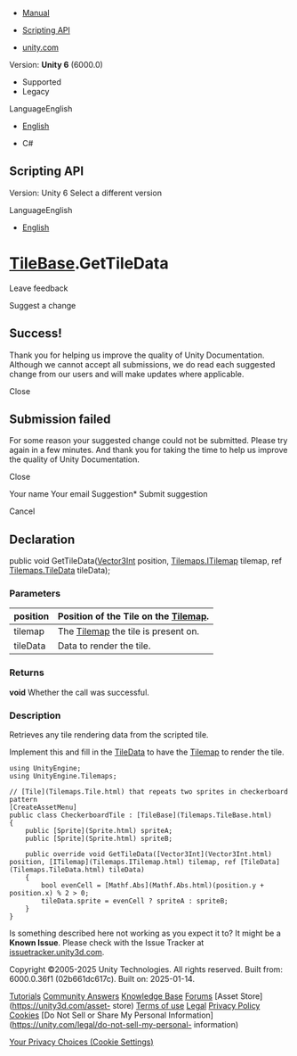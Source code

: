 [ ]()

  * [Manual](../Manual/index.html)
  * [Scripting API](../ScriptReference/index.html)

  * [unity.com](https://unity.com/)

Version: **Unity 6** (6000.0)

  * Supported
  * Legacy

LanguageEnglish

  * [English]()

  * C#

[ ](https://docs.unity3d.com)

## Scripting API

Version: Unity 6 Select a different version

LanguageEnglish

  * [English]()

#  [TileBase](Tilemaps.TileBase.html).GetTileData

Leave feedback

Suggest a change

## Success!

Thank you for helping us improve the quality of Unity Documentation. Although
we cannot accept all submissions, we do read each suggested change from our
users and will make updates where applicable.

Close

## Submission failed

For some reason your suggested change could not be submitted. Please <a>try
again</a> in a few minutes. And thank you for taking the time to help us
improve the quality of Unity Documentation.

Close

Your name Your email Suggestion* Submit suggestion

Cancel

[ ]()

## Declaration

public void GetTileData([Vector3Int](Vector3Int.html) position,
[Tilemaps.ITilemap](Tilemaps.ITilemap.html) tilemap, ref
[Tilemaps.TileData](Tilemaps.TileData.html) tileData);

### Parameters

position | Position of the Tile on the [Tilemap](Tilemaps.Tilemap.html).  
---|---  
tilemap | The [Tilemap](Tilemaps.Tilemap.html) the tile is present on.  
tileData | Data to render the tile.  
  
### Returns

**void** Whether the call was successful.

### Description

Retrieves any tile rendering data from the scripted tile.

Implement this and fill in the [TileData](Tilemaps.TileData.html) to have the
[Tilemap](Tilemaps.Tilemap.html) to render the tile.

    
    
    using UnityEngine;
    using UnityEngine.Tilemaps;  
      
    // [Tile](Tilemaps.Tile.html) that repeats two sprites in checkerboard pattern
    [CreateAssetMenu]
    public class CheckerboardTile : [TileBase](Tilemaps.TileBase.html)
    {
        public [Sprite](Sprite.html) spriteA;
        public [Sprite](Sprite.html) spriteB;  
      
        public override void GetTileData([Vector3Int](Vector3Int.html) position, [ITilemap](Tilemaps.ITilemap.html) tilemap, ref [TileData](Tilemaps.TileData.html) tileData)
        {
            bool evenCell = [Mathf.Abs](Mathf.Abs.html)(position.y + position.x) % 2 > 0;
            tileData.sprite = evenCell ? spriteA : spriteB;
        }
    }
    

Is something described here not working as you expect it to? It might be a
**Known Issue**. Please check with the Issue Tracker at
[issuetracker.unity3d.com](https://issuetracker.unity3d.com).

Copyright ©2005-2025 Unity Technologies. All rights reserved. Built from:
6000.0.36f1 (02b661dc617c). Built on: 2025-01-14.

[Tutorials](https://unity3d.com/learn) [Community
Answers](https://answers.unity3d.com) [Knowledge
Base](https://support.unity3d.com/hc/en-us)
[Forums](https://forum.unity3d.com) [Asset Store](https://unity3d.com/asset-
store) [Terms of use](https://docs.unity3d.com/Manual/TermsOfUse.html)
[Legal](https://unity.com/legal) [Privacy
Policy](https://unity.com/legal/privacy-policy)
[Cookies](https://unity.com/legal/cookie-policy) [Do Not Sell or Share My
Personal Information](https://unity.com/legal/do-not-sell-my-personal-
information)

[Your Privacy Choices (Cookie Settings)](javascript:void\(0\);)

